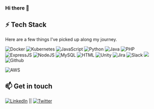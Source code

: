 ### Hi there 👋


## ⚡ Tech Stack
Here are a few things I've picked up along my journey.

 ![Docker](https://img.shields.io/badge/docker%20-%230db7ed.svg?&style=for-the-badge&logo=docker&logoColor=white) ![Kubernetes](https://img.shields.io/badge/kubernetes%20-%233371e3.svg?&style=for-the-badge&logo=kubernetes&logoColor=white) ![JavaScript](https://img.shields.io/badge/JavaScript-F7DF1E?style=for-the-badge&logo=javascript&logoColor=black) ![Python](https://img.shields.io/badge/-Python-2b5b84?style=for-the-badge&logo=python&logoColor=white) ![Java](https://img.shields.io/badge/JAVA-cf1111?style=for-the-badge&logo=java&logoColor=white) ![PHP](https://img.shields.io/badge/PHP-4F5B93?style=for-the-badge&logo=php&logoColor=white) ![ExpressJS](https://img.shields.io/badge/Express.js-404D59?style=for-the-badge) ![NodeJS](https://img.shields.io/badge/Node.js-43853D?style=for-the-badge&logo=node.js&logoColor=white) ![MySQL](https://img.shields.io/badge/MySQL-4479a1?style=for-the-badge&logo=mysql&logoColor=white) ![HTML](https://img.shields.io/badge/HTML5-E34F26?style=for-the-badge&logo=html5&logoColor=white) ![Unity](https://img.shields.io/badge/Unity%20-%230d154d.svg?&style=for-the-badge&logo=unity&logoColor=white) ![Jira](https://img.shields.io/badge/-Jira-0047b3?&style=for-the-badge&logo=Jira-Software&logoColor=white) ![Slack](https://img.shields.io/badge/-Slack-400d40?&style=for-the-badge&logo=slack&logoColor=white) ![](https://img.shields.io/badge/git%20-%23F05033.svg?&style=for-the-badge&logo=git&logoColor=white) ![Github](https://img.shields.io/badge/github%20-%23121011.svg?&style=for-the-badge&logo=github&logoColor=white)
 
 ![AWS](https://img.shields.io/badge/AWS-ec7211?style=for-the-badge&logo=amazonaws&logoColor=white)


## 📫 Get in touch
[![LinkedIn](https://img.shields.io/badge/LinkedIn-0077B5?style=for-the-badge&logo=linkedin&logoColor=white)](https://www.linkedin.com/in/yesseniabecerrarivera/) || [![Twitter](https://img.shields.io/badge/Twitter-1DA1F2?style=for-the-badge&logo=twitter&logoColor=white)](https://img.shields.io/twitter/follow/Xniap)


<codersrank-skills-chart username="xeniap"></codersrank-skills-chart>

<!--
 ![](https://img.shields.io/badge/Keras%20-%23D00000.svg?&style=for-the-badge&logo=Keras&logoColor=white) ![](https://img.shields.io/badge/pandas%20-%23150458.svg?&style=for-the-badge&logo=pandas&logoColor=white) ![](https://img.shields.io/badge/numpy%20-%23013243.svg?&style=for-the-badge&logo=numpy&logoColor=white)
- uses: lowlighter/metrics@latest
  with:
    # ... other options
    plugin_isocalendar: yes
    plugin_isocalendar_duration: full-year # Display full year instead of half year


![Top Langs](https://github-readme-stats.vercel.app/api/top-langs/?username=XeniaP&layout=compact&theme=material-palenight) 

![Overall Stats](https://github-readme-stats.vercel.app/api?username=XeniaP&show_icons=true)

**XeniaP/xeniap** is a ✨ _special_ ✨ repository because its `README.md` (this file) appears on your GitHub profile.

Here are some ideas to get you started:

- 🔭 I’m currently working on ...
- 🌱 I’m currently learning ...
- 👯 I’m looking to collaborate on ...
- 🤔 I’m looking for help with ...
- 💬 Ask me about ...
- 📫 How to reach me: ...
- 😄 Pronouns: ...
- ⚡ Fun fact: ...
-->
